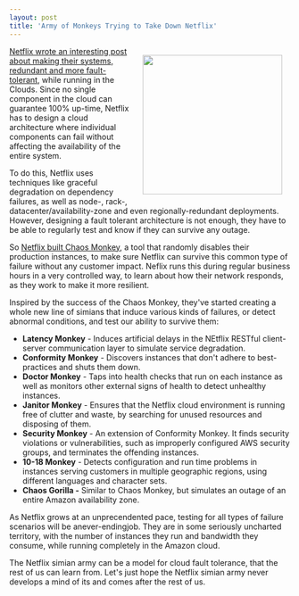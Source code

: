 ```yaml
---
layout: post
title: 'Army of Monkeys Trying to Take Down Netflix'
---
```

<img style="padding: 15px;" src="http://kinlane-productions.s3.amazonaws.com/Evil_Monkey.gif" alt="" width="250" align="right" /><a title="Netflix wrote an interesting post about making their systems redundant and more fault tolerant" href="http://techblog.netflix.com/2011/07/netflix-simian-army.html">Netflix wrote an interesting post about making their systems, redundant and more fault-tolerant</a>, while running in the Clouds. Since no single component in the cloud can guarantee 100% up-time, Netflix has to design a cloud architecture where individual components can fail without affecting the availability of the entire system.<p></p>
To do this, Netflix uses techniques like graceful degradation on dependency failures, as well as node-, rack-, datacenter/availability-zone and even regionally-redundant deployments. However, designing a fault tolerant architecture is not enough, they have to be able to regularly test and know if they can survive any outage.<p></p>
So <a title="Netflix built chaos monkey" href="http://techblog.netflix.com/2010/12/5-lessons-weve-learned-using-aws.html">Netflix built Chaos Monkey</a>, a tool that randomly disables their production instances, to make sure Netflix can survive this common type of failure without any customer impact. Neflix runs this during regular business hours in a very controlled way, to learn about how their network responds, as they work to make it more resilient.<p></p>
Inspired by the success of the Chaos Monkey, they've started creating a whole new line of simians that induce various kinds of failures, or detect abnormal conditions, and test our ability to survive them:
<ul class="mainlist">
	<li><strong>Latency Monkey</strong> - Induces artificial delays in the NEtflix RESTful client-server communication layer to simulate service degradation.</li>
	<li><strong>Conformity Monkey</strong> - Discovers instances that don't adhere to best-practices and shuts them down.</li>
	<li><strong>Doctor Monkey</strong> - Taps into health checks that run on each instance as well as monitors other external signs of health to detect unhealthy instances.</li>
	<li><strong>Janitor Monkey</strong> - Ensures that the Netflix cloud environment is running free of clutter and waste, by searching for unused resources and disposing of them.</li>
	<li><strong>Security Monkey</strong> - An extension of Conformity Monkey. It finds security violations or vulnerabilities, such as improperly configured AWS security groups, and terminates the offending instances.</li>
	<li><strong>10-18 Monkey</strong> - Detects configuration and run time problems in instances serving customers in multiple geographic regions, using different languages and character sets.</li>
	<li><strong>Chaos Gorilla -</strong> Similar to Chaos Monkey, but simulates an outage of an entire Amazon availability zone.</li>
</ul>
As Netflix grows at an unprecendented pace, testing for all types of failure scenarios will be anever-endingjob. They are in some seriously uncharted territory, with the number of instances they run and bandwidth they consume, while running completely in the Amazon cloud.<p></p>
The Netflix simian army can be a model for cloud fault tolerance, that the rest of us can learn from. Let's just hope the Netflix simian army never develops a mind of its and comes after the rest of us.
